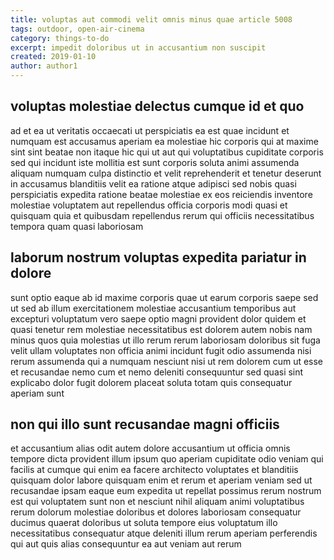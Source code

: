 ```yaml
---
title: voluptas aut commodi velit omnis minus quae article 5008
tags: outdoor, open-air-cinema
category: things-to-do
excerpt: impedit doloribus ut in accusantium non suscipit
created: 2019-01-10
author: author1
---
```


## voluptas molestiae delectus cumque id et quo

ad et ea ut veritatis occaecati ut perspiciatis ea est quae incidunt et numquam est accusamus aperiam ea molestiae hic corporis qui at maxime sint sint beatae non itaque hic qui ut aut qui voluptatibus cupiditate corporis sed qui incidunt iste mollitia est sunt corporis soluta animi assumenda aliquam numquam culpa distinctio et velit reprehenderit et tenetur deserunt in accusamus blanditiis velit ea ratione atque adipisci sed nobis quasi perspiciatis expedita ratione beatae molestiae ex eos reiciendis inventore molestiae voluptatem aut repellendus officia corporis modi quasi et quisquam quia et quibusdam repellendus rerum qui officiis necessitatibus tempora quam quasi laboriosam

## laborum nostrum voluptas expedita pariatur in dolore

sunt optio eaque ab id maxime corporis quae ut earum corporis saepe sed ut sed ab illum exercitationem molestiae accusantium temporibus aut excepturi voluptatum vero saepe optio magni provident dolor quidem et quasi tenetur rem molestiae necessitatibus est dolorem autem nobis nam minus quos quia molestias ut illo rerum rerum laboriosam doloribus sit fuga velit ullam voluptates non officia animi incidunt fugit odio assumenda nisi rerum assumenda qui a numquam nesciunt nisi ut rem dolorem cum ut esse et recusandae nemo cum et nemo deleniti consequuntur sed quasi sint explicabo dolor fugit dolorem placeat soluta totam quis consequatur aperiam sunt

## non qui illo sunt recusandae magni officiis

et accusantium alias odit autem dolore accusantium ut officia omnis tempore dicta provident illum ipsum quo aperiam cupiditate odio veniam qui facilis at cumque qui enim ea facere architecto voluptates et blanditiis quisquam dolor labore quisquam enim et rerum et aperiam veniam sed ut recusandae ipsam eaque eum expedita ut repellat possimus rerum nostrum est qui voluptatem sunt non et nesciunt nihil aliquam animi voluptatibus rerum dolorum molestiae doloribus et dolores laboriosam consequatur ducimus quaerat doloribus ut soluta tempore eius voluptatum illo necessitatibus consequatur atque deleniti illum rerum aperiam perferendis qui aut quis alias consequuntur ea aut veniam aut rerum
